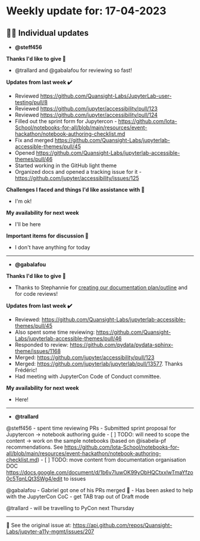 # Weekly update for: 17-04-2023

## :singer: Individual updates

- **@steff456** 

 **Thanks I'd like to give 🙌**
- @trallard and @gabalafou for reviewing so fast!

**Updates from last week :heavy_check_mark:**
- Reviewed https://github.com/Quansight-Labs/JupyterLab-user-testing/pull/8
- Reviewed https://github.com/jupyter/accessibility/pull/123
- Reviewed https://github.com/jupyter/accessibility/pull/124
- Filled out the sprint form for Jupytercon - https://github.com/Iota-School/notebooks-for-all/blob/main/resources/event-hackathon/notebook-authoring-checklist.md
- Fix and merged https://github.com/Quansight-Labs/jupyterlab-accessible-themes/pull/45
- Opened https://github.com/Quansight-Labs/jupyterlab-accessible-themes/pull/46
- Started working in the GitHub light theme
- Organized docs and opened a tracking issue for it - https://github.com/jupyter/accessibility/issues/125

**Challenges I faced and things I'd like assistance with 🙏**
- I'm ok!

**My availability for next week**
- I'll be here

**Important items for discussion 💬**
- I don't have anything for today 
---

- **@gabalafou** 

 **Thanks I'd like to give 🙌**
- Thanks to Stephannie for [creating our documentation plan/outline](https://docs.google.com/document/d/1b6v7IuwOK99yObHQCtxxlwTmaYfzo0c5TqnLQt3SWg4/edit) and for code reviews!

**Updates from last week :heavy_check_mark:**
- Reviewed: https://github.com/Quansight-Labs/jupyterlab-accessible-themes/pull/45
- Also spent some time reviewing: https://github.com/Quansight-Labs/jupyterlab-accessible-themes/pull/46
- Responded to review: https://github.com/pydata/pydata-sphinx-theme/issues/1168
- Merged: https://github.com/jupyter/accessibility/pull/123
- Merged: https://github.com/jupyterlab/jupyterlab/pull/13577. Thanks Frédéric!
- Had meeting with JupyterCon Code of Conduct committee.

**My availability for next week**
- Here! 
---

- **@trallard** 

 @steff456 
	- spent time reviewing PRs
	- Submitted sprint proposal for Jupytercon -> notebook authoring guide 
	- [ ] TODO: will need to scope the content -> work on the sample notebooks (based on @isabela-pf recommendations. See https://github.com/Iota-School/notebooks-for-all/blob/main/resources/event-hackathon/notebook-authoring-checklist.md)
	- [ ] TODO: move content from documentation organisation DOC https://docs.google.com/document/d/1b6v7IuwOK99yObHQCtxxlwTmaYfzo0c5TqnLQt3SWg4/edit to issues

@gabalafou 
	- Gabriel got one of his PRs merged 🎉 
	- Has been asked to help with the JupyterCon CoC
	- get TAB trap out of Draft mode

@trallard 
	- will be travelling to PyCon next Thursday
 
---


:link: See the original issue at: <https://api.github.com/repos/Quansight-Labs/jupyter-a11y-mgmt/issues/207>

